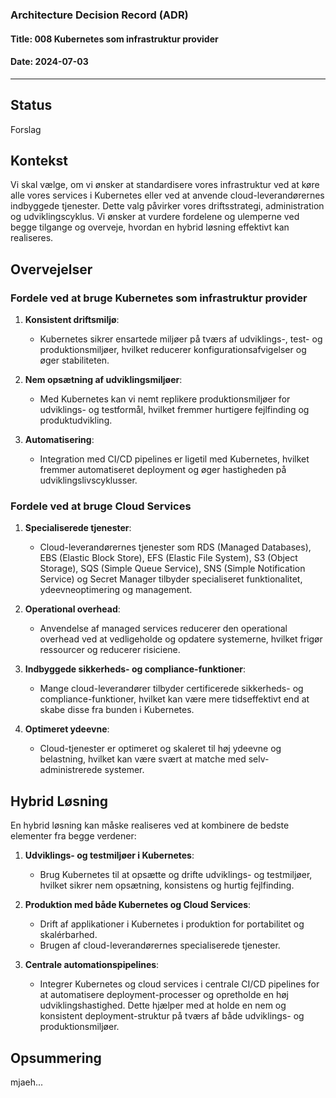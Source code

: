 ### Architecture Decision Record (ADR)

#### Title: 008 Kubernetes som infrastruktur provider

#### Date: 2024-07-03

---

## Status

Forslag

## Kontekst

Vi skal vælge, om vi ønsker at standardisere vores infrastruktur ved at køre alle vores services i Kubernetes eller ved at anvende cloud-leverandørernes indbyggede tjenester. Dette valg påvirker vores driftsstrategi, administration og udviklingscyklus. Vi ønsker at vurdere fordelene og ulemperne ved begge tilgange og overveje, hvordan en hybrid løsning effektivt kan realiseres.

## Overvejelser

### Fordele ved at bruge Kubernetes som infrastruktur provider

1. **Konsistent driftsmiljø**:
   - Kubernetes sikrer ensartede miljøer på tværs af udviklings-, test- og produktionsmiljøer, hvilket reducerer konfigurationsafvigelser og øger stabiliteten.

2. **Nem opsætning af udviklingsmiljøer**:
   - Med Kubernetes kan vi nemt replikere produktionsmiljøer for udviklings- og testformål, hvilket fremmer hurtigere fejlfinding og produktudvikling.

3. **Automatisering**:
   - Integration med CI/CD pipelines er ligetil med Kubernetes, hvilket fremmer automatiseret deployment og øger hastigheden på udviklingslivscyklusser.

### Fordele ved at bruge Cloud Services

1. **Specialiserede tjenester**:
   - Cloud-leverandørernes tjenester som RDS (Managed Databases), EBS (Elastic Block Store), EFS (Elastic File System), S3 (Object Storage), SQS (Simple Queue Service), SNS (Simple Notification Service) og Secret Manager tilbyder specialiseret funktionalitet, ydeevneoptimering og management.

2. **Operational overhead**:
   - Anvendelse af managed services reducerer den operational overhead ved at vedligeholde og opdatere systemerne, hvilket frigør ressourcer og reducerer risiciene.

3. **Indbyggede sikkerheds- og compliance-funktioner**:
   - Mange cloud-leverandører tilbyder certificerede sikkerheds- og compliance-funktioner, hvilket kan være mere tidseffektivt end at skabe disse fra bunden i Kubernetes.

4. **Optimeret ydeevne**:
   - Cloud-tjenester er optimeret og skaleret til høj ydeevne og belastning, hvilket kan være svært at matche med selv-administrerede systemer.

## Hybrid Løsning

En hybrid løsning kan måske realiseres ved at kombinere de bedste elementer fra begge verdener:

1. **Udviklings- og testmiljøer i Kubernetes**:
   - Brug Kubernetes til at opsætte og drifte udviklings- og testmiljøer, hvilket sikrer nem opsætning, konsistens og hurtig fejlfinding.

2. **Produktion med både Kubernetes og Cloud Services**:
   - Drift af applikationer i Kubernetes i produktion for portabilitet og skalérbarhed.
   - Brugen af cloud-leverandørernes specialiserede tjenester.
     
3. **Centrale automationspipelines**:
   - Integrer Kubernetes og cloud services i centrale CI/CD pipelines for at automatisere deployment-processer og opretholde en høj udviklingshastighed. Dette hjælper med at holde en nem og konsistent deployment-struktur på tværs af både udviklings- og produktionsmiljøer.

## Opsummering

mjaeh...
